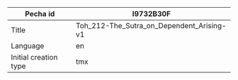 |Pecha id | I9732B30F
| --- | --- 
|Title | Toh_212-The_Sutra_on_Dependent_Arising-v1 
|Language | en
|Initial creation type | tmx